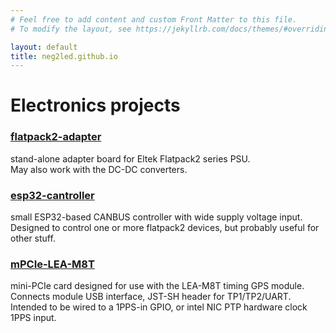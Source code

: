 ```yaml
---
# Feel free to add content and custom Front Matter to this file.
# To modify the layout, see https://jekyllrb.com/docs/themes/#overriding-theme-defaults

layout: default
title: neg2led.github.io
---
```


# Electronics projects
### [flatpack2-adapter](./flatpack2-adapter)
stand-alone adapter board for Eltek Flatpack2 series PSU.  
May also work with the DC-DC converters.

### [esp32-cantroller](./esp32-cantroller)
small ESP32-based CANBUS controller with wide supply voltage input.  
Designed to control one or more flatpack2 devices, but probably useful for other stuff.

### [mPCIe-LEA-M8T](./mpcie-lea-m8t)
mini-PCIe card designed for use with the LEA-M8T timing GPS module.  
Connects module USB interface, JST-SH header for TP1/TP2/UART.  
Intended to be wired to a 1PPS-in GPIO, or intel NIC PTP hardware clock 1PPS input.
